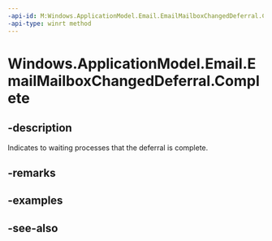 ----api-id: M:Windows.ApplicationModel.Email.EmailMailboxChangedDeferral.Complete
-api-type: winrt method
---<!-- Method syntaxpublic void Complete()--># Windows.ApplicationModel.Email.EmailMailboxChangedDeferral.Complete## -descriptionIndicates to waiting processes that the deferral is complete.## -remarks## -examples## -see-also